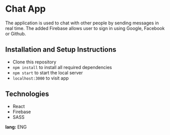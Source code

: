 # Chat App
The application is used to chat with other people by sending messages in real time. The added Firebase allows user to sign in using Google, Facebook or Github. 

## Installation and Setup Instructions
* Clone this repository
* <code>npm install</code> to install all required dependencies
* <code>npm start</code> to start the local server
* <code>localhost:3000</code> to visit app

## Technologies
* React
* Firebase
* SASS

<strong>lang:</strong> ENG
